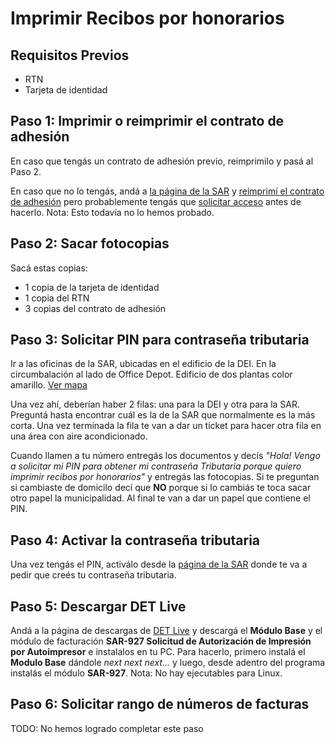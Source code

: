 # Imprimir Recibos por honorarios

## Requisitos Previos

* RTN
* Tarjeta de identidad

## Paso 1: Imprimir o reimprimir el contrato de adhesión

En caso que tengás un contrato de adhesión previo, reimprimilo y pasá al Paso 2.

En caso que no lo tengás, andá a [la página de la SAR](http://www.sar.gob.hn/) y [reimprimí el contrato de adhesión](http://oficinavirtual.sar.gob.hn/deienlinea/solicitudacceso/ReimpresionContrato.aspx) pero probablemente tengás que [solicitar acceso](http://oficinavirtual.sar.gob.hn/deienlinea/solicitudAcceso/FormularioAdhesion.aspx) antes de hacerlo. Nota: Esto todavía no lo hemos probado.

## Paso 2: Sacar fotocopias

Sacá estas copias:

* 1 copia de la tarjeta de identidad
* 1 copia del RTN
* 3 copias del contrato de adhesión

## Paso 3: Solicitar PIN para contraseña tributaria

Ir a las oficinas de la SAR, ubicadas en el edificio de la DEI. En la circumbalación al lado de Office Depot. Edificio de dos plantas color amarillo. [Ver mapa](https://www.google.hn/maps/place/DEI+(Direccion+Ejecutiva+De+Ingresos)/@15.5135046,-88.0381059,17z/data=!4m5!3m4!1s0x0:0x740a955e7125e447!8m2!3d15.5135049!4d-88.0359169?hl=es-419)

Una vez ahí, deberían haber 2 filas: una para la DEI y otra para la SAR. Preguntá hasta encontrar cuál es la de la SAR que normalmente es la más corta. Una vez terminada la fila te van a dar un ticket para hacer otra fila en una área con aire acondicionado.

Cuando llamen a tu número entregás los documentos y decís _"Hola! Vengo a solicitar mi PIN para obtener mi contraseña Tributaria porque quiero imprimir recibos por honorarios"_ y entregás las fotocopias. Si te preguntan si cambiaste de domicilo decí que **NO** porque si lo cambiás te toca sacar otro papel la municipalidad. Al final te van a dar un papel que contiene el PIN.

## Paso 4: Activar la contraseña tributaria

Una vez tengás el PIN, activálo desde la [página de la SAR](http://oficinavirtual.sar.gob.hn/deienlinea/solicitudacceso/ActivarPin.aspx) donde te va a pedir que creés tu contraseña tributaria.

## Paso 5: Descargar DET Live

Andá a la página de descargas de [DET Live](http://detlive.sar.gob.hn/?q=Descargas) y descargá el **Módulo Base** y el módulo de facturación **SAR-927 Solicitud de Autorización de Impresión por Autoimpresor** e instalalos en tu PC. Para hacerlo, primero instalá el **Modulo Base** dándole _next next next..._ y luego, desde adentro del programa instalás el módulo **SAR-927**.  Nota: No hay ejecutables para Linux.

## Paso 6: Solicitar rango de números de facturas

TODO: No hemos logrado completar este paso
